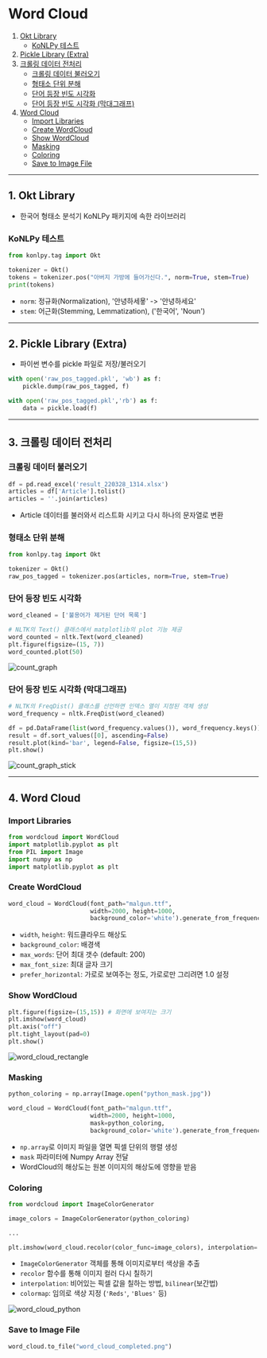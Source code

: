 # Word Cloud
  1. [Okt Library](#1-okt-library)
     + [KoNLPy 테스트](#konlpy-테스트)
  2. [Pickle Library (Extra)](#2-pickle-library-extra)
  3. [크롤링 데이터 전처리](#3-크롤링-데이터-전처리)
     + [크롤링 데이터 불러오기](#크롤링-데이터-불러오기)
     + [형태소 단위 분해](#형태소-단위-분해)
     + [단어 등장 빈도 시각화](#단어-등장-빈도-시각화)
     + [단어 등장 빈도 시각화 (막대그래프)](#단어-등장-빈도-시각화-막대그래프)
  4. [Word Cloud](#4-word-cloud)
     + [Import Libraries](#import-libraries)
     + [Create WordCloud](#create-wordcloud)
     + [Show WordCloud](#show-wordcloud)
     + [Masking](#masking)
     + [Coloring](#coloring)
     + [Save to Image File](#save-to-image-file)

---

## 1. Okt Library
- 한국어 형태소 분석기 KoNLPy 패키지에 속한 라이브러리

### KoNLPy 테스트
```python
from konlpy.tag import Okt

tokenizer = Okt()
tokens = tokenizer.pos("아버지 가방에 들어가신다.", norm=True, stem=True)
print(tokens)
```
- `norm`: 정규화(Normalization), '안녕하세욯' -> '안녕하세요'
- `stem`: 어근화(Stemming, Lemmatization), ('한국어', 'Noun')

---

## 2. Pickle Library (Extra)
- 파이썬 변수를 pickle 파일로 저장/불러오기
```python
with open('raw_pos_tagged.pkl', 'wb') as f:
    pickle.dump(raw_pos_tagged, f) 

with open('raw_pos_tagged.pkl','rb') as f:
    data = pickle.load(f)
```

---

## 3. 크롤링 데이터 전처리

### 크롤링 데이터 불러오기
```python
df = pd.read_excel('result_220328_1314.xlsx')
articles = df['Article'].tolist()
articles = ''.join(articles)
```
- Article 데이터를 불러와서 리스트화 시키고 다시 하나의 문자열로 변환

### 형태소 단위 분해
```python
from konlpy.tag import Okt

tokenizer = Okt()
raw_pos_tagged = tokenizer.pos(articles, norm=True, stem=True)
```

### 단어 등장 빈도 시각화
```python
word_cleaned = ['불용어가 제거된 단어 목록']

# NLTK의 Text() 클래스에서 matplotlib의 plot 기능 제공
word_counted = nltk.Text(word_cleaned)
plt.figure(figsize=(15, 7))
word_counted.plot(50)
```

![count_graph](https://img1.daumcdn.net/thumb/R1280x0/?scode=mtistory2&fname=https%3A%2F%2Fblog.kakaocdn.net%2Fdn%2FYfi8V%2FbtrxLj61FUD%2FXlDWk4nYDFn54bbmNlBZ6k%2Fimg.png)

### 단어 등장 빈도 시각화 (막대그래프)
```python
# NLTK의 FreqDist() 클래스를 선언하면 인덱스 열이 지정된 객체 생성
word_frequency = nltk.FreqDist(word_cleaned)

df = pd.DataFrame(list(word_frequency.values()), word_frequency.keys())
result = df.sort_values([0], ascending=False)
result.plot(kind='bar', legend=False, figsize=(15,5))
plt.show()
```

![count_graph_stick](https://img1.daumcdn.net/thumb/R1280x0/?scode=mtistory2&fname=https%3A%2F%2Fblog.kakaocdn.net%2Fdn%2FooQ7N%2FbtrxlElw3Uj%2FYeUZHnj53NmNdwYbEKTBd1%2Fimg.png)

---

## 4. Word Cloud

### Import Libraries
```python
from wordcloud import WordCloud
import matplotlib.pyplot as plt
from PIL import Image
import numpy as np
import matplotlib.pyplot as plt
```

### Create WordCloud
```python
word_cloud = WordCloud(font_path="malgun.ttf",
                       width=2000, height=1000,
                       background_color='white').generate_from_frequencies(word_dic)
```
- `width`, `height`: 워드클라우드 해상도
- `background_color`: 배경색
- `max_words`: 단어 최대 갯수 (default: 200)
- `max_font_size`: 최대 글자 크기
- `prefer_horizontal`: 가로로 보여주는 정도, 가로로만 그리려면 1.0 설정

### Show WordCloud
```python
plt.figure(figsize=(15,15)) # 화면에 보여지는 크기
plt.imshow(word_cloud)
plt.axis("off")
plt.tight_layout(pad=0)
plt.show()
```

![word_cloud_rectangle](https://img1.daumcdn.net/thumb/R1280x0/?scode=mtistory2&fname=https%3A%2F%2Fblog.kakaocdn.net%2Fdn%2Fboyhiq%2FbtrxHZ2lq68%2FMiC5jvOpk3VoXR783KKnQK%2Fimg.png)

### Masking
```python
python_coloring = np.array(Image.open("python_mask.jpg"))

word_cloud = WordCloud(font_path="malgun.ttf",
                       width=2000, height=1000, 
                       mask=python_coloring,
                       background_color='white').generate_from_frequencies(word_dic)
```
- `np.array`로 이미지 파일을 열면 픽셀 단위의 행렬 생성
- `mask` 파라미터에 Numpy Array 전달
- WordCloud의 해상도는 원본 이미지의 해상도에 영향을 받음

### Coloring
```python
from wordcloud import ImageColorGenerator

image_colors = ImageColorGenerator(python_coloring)

...

plt.imshow(word_cloud.recolor(color_func=image_colors), interpolation='bilinear')
```
- `ImageColorGenerator` 객체를 통해 이미지로부터 색상을 추출
- `recolor` 함수를 통해 이미지 컬러 다시 칠하기
- `interpolation`: 비어있는 픽셀 값을 칠하는 방법, `bilinear`(보간법)
- `colormap`: 임의로 색상 지정 (`'Reds'`, `'Blues'` 등)

![word_cloud_python](https://img1.daumcdn.net/thumb/R1280x0/?scode=mtistory2&fname=https%3A%2F%2Fblog.kakaocdn.net%2Fdn%2Fbj9pFg%2FbtrxAca45ko%2F9pUK7pwxYUQEabzM0vogP1%2Fimg.png)

### Save to Image File
```python
word_cloud.to_file("word_cloud_completed.png")
```